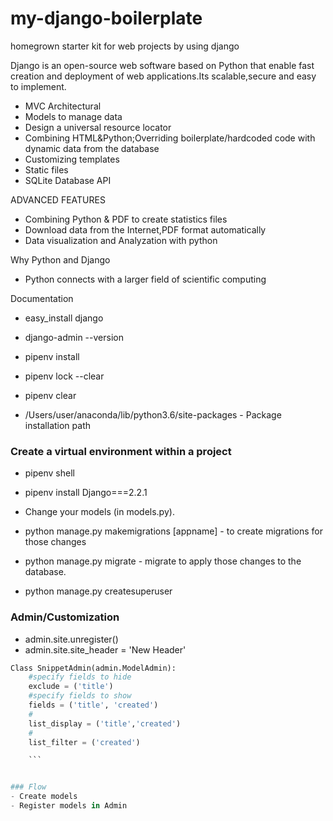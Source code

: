 # my-django-boilerplate
homegrown starter kit for web projects by using django

Django is an open-source web software based on Python that enable fast creation and deployment of web applications.Its scalable,secure and easy to implement.

- MVC Architectural
- Models to manage data
- Design a universal resource locator
- Combining HTML&Python;Overriding boilerplate/hardcoded code with dynamic data from the database
- Customizing templates
- Static files
- SQLite Database API

ADVANCED FEATURES

- Combining Python & PDF to create statistics files
- Download data from the Internet,PDF format automatically
- Data visualization and Analyzation with python

Why Python and Django
- Python connects with a larger field of scientific computing


Documentation
- easy_install django
- django-admin --version
- pipenv install

- pipenv lock --clear
- pipenv clear
- /Users/user/anaconda/lib/python3.6/site-packages - Package installation path

### Create a virtual environment within a project
- pipenv shell
- pipenv install Django===2.2.1

- Change your models (in models.py).
- python manage.py makemigrations [appname] - to create migrations for those changes
- python manage.py migrate - migrate to apply those changes to the database.
- python manage.py createsuperuser


### Admin/Customization
- admin.site.unregister()
- admin.site.site_header = 'New Header'
``` python
Class SnippetAdmin(admin.ModelAdmin):
    #specify fields to hide
    exclude = ('title')
    #specify fields to show
    fields = ('title', 'created')
    #
    list_display = ('title','created')
    #
    list_filter = ('created')

    ```


### Flow
- Create models
- Register models in Admin
